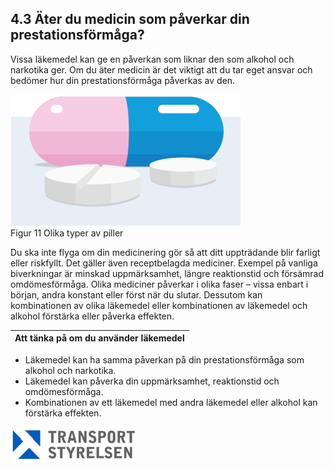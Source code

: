 ## 4.3 Äter du medicin som påverkar din prestationsförmåga?

Vissa läkemedel kan ge en påverkan som liknar den som alkohol och narkotika ger. Om du äter medicin är det viktigt att du tar eget ansvar och bedömer hur din prestationsförmåga påverkas av den.

![Figur 11 Olika typer av piller](./A1A3_SE-sv/Figur_011.png)  
Figur 11 Olika typer av piller

Du ska inte flyga om din medicinering gör så att ditt uppträdande blir farligt eller riskfyllt. Det  gäller även receptbelagda mediciner. Exempel på vanliga biverkningar är minskad uppmärksamhet, längre reaktionstid och försämrad omdömesförmåga. Olika mediciner påverkar i olika faser – vissa enbart i början, andra konstant eller först när du slutar. Dessutom kan kombinationen av olika läkemedel eller kombinationen av läkemedel och alkohol förstärka eller påverka effekten.

| Att tänka på om du använder läkemedel |
|---|
* Läkemedel kan ha samma påverkan på din prestationsförmåga som alkohol och narkotika.
* Läkemedel kan påverka din uppmärksamhet, reaktionstid och omdömesförmåga.
* Kombinationen av ett läkemedel med andra läkemedel eller alkohol kan förstärka effekten.

![Transport Styrelsen](./images/Logga.png)  
